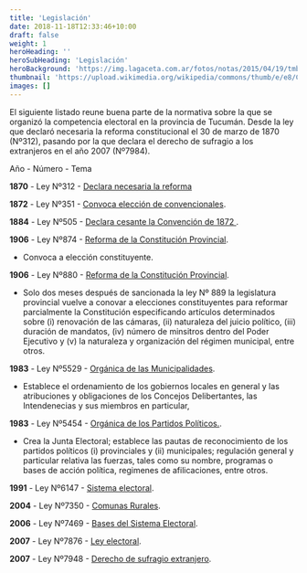 ```yaml
---
title: 'Legislación'
date: 2018-11-18T12:33:46+10:00
draft: false
weight: 1
heroHeading: ''
heroSubHeading: 'Legislación'
heroBackground: 'https://img.lagaceta.com.ar/fotos/notas/2015/04/19/tmb1_634171_201504182040280000003.jpg'
thumbnail: 'https://upload.wikimedia.org/wikipedia/commons/thumb/e/e8/Constituci%C3%B3n_Nacional_Argentina_1853_-_p%C3%A1gina_1.jpeg/800px-Constituci%C3%B3n_Nacional_Argentina_1853_-_p%C3%A1gina_1.jpeg'
images: []
---
```


El siguiente listado reune buena parte de la normativa sobre la que se organizó la competencia electoral en la provincia de Tucumán. Desde la ley que declaró necesaria la reforma constitucional el 30 de marzo de 1870 (Nº312), pasando por la que declara el derecho de sufragio a los extranjeros en el año 2007 (Nº7984). 
 
Año -	Número - Tema

**1870** - Ley Nº312	- [Declara necesaria la reforma](https://www.legislaturadetucuman.gob.ar/leyesydecretos/imprimirley.php?num=312&pal1=&pal2=&pal3=)

**1872** - Ley Nº351	- [Convoca elección de convencionales](https://www.legislaturadetucuman.gob.ar/leyesydecretos/imprimirley.php?num=351&pal1=&pal2=&pal3=).

**1884** - Ley Nº505	- [Declara cesante la Convención de 1872 ](https://www.legislaturadetucuman.gob.ar/leyesydecretos/imprimirley.php?num=505&pal1=&pal2=&pal3=).

**1906** - Ley Nº874	- [Reforma de la Constitución Provincial](https://www.legislaturadetucuman.gob.ar/leyesydecretos/imprimirley.php?num=874&pal1=&pal2=&pal3=).

- Convoca a elección constituyente.

**1906** - Ley Nº880	- [Reforma de la Constitución Provincial](https://www.legislaturadetucuman.gob.ar/leyesydecretos/imprimirley.php?num=880&pal1=&pal2=&pal3=).

- Solo dos meses después de sancionada la ley Nº 889 la legislatura provincial vuelve a conovar a elecciones constituyentes para reformar parcialmente la Constitución especificando artículos determinados sobre (i) renovación de las cámaras, (ii) naturaleza del juicio político, (iii) duración de mandatos, (iv) número de minsitros dentro del Poder Ejecutivo y (v) la naturaleza y organización del régimen municipal, entre otros. 

**1983** - Ley Nº5529	- [Orgánica de las Municipalidades](https://www.legislaturadetucuman.gob.ar/leyesydecretos/TxtCon/TC5529.pdf).

- Establece el ordenamiento de los gobiernos locales en general y las atribuciones y obligaciones de los Concejos Delibertantes, las Intendenecias y sus miembros en particular, 

**1983** - Ley Nº5454	- [Orgánica de los Partidos Políticos.](https://www.legislaturadetucuman.gob.ar/leyesydecretos/LeyPDF/LY5454.pdf).

- Crea la Junta Electoral; establece las pautas de reconocimiento de los partidos políticos (i) provinciales y (ii) municipales; regulación general y particular relativa las fuerzas, tales como su nombre, programas o bases de acción política, regimenes de afilicaciones, entre otros.  

**1991** - Ley Nº6147	- [Sistema electoral](https://www.legislaturadetucuman.gob.ar/leyesydecretos/imprimirley.php?num=6147&pal1=&pal2=&pal3=).

**2004** - Ley Nº7350	- [Comunas Rurales](https://www.legislaturadetucuman.gob.ar/leyesydecretos/imprimirley.php?num=7350&pal1=&pal2=&pal3=).

**2006** - Ley Nº7469	- [Bases del Sistema Electoral](https://www.legislaturadetucuman.gob.ar/leyesydecretos/imprimirley.php?num=7469&pal1=&pal2=&pal3=).

**2007** - Ley Nº7876	- [Ley electoral](https://www.legislaturadetucuman.gob.ar/leyesydecretos/imprimirley.php?num=7876&pal1=&pal2=&pal3=).

**2007** - Ley Nº7948	- [Derecho de sufragio extranjero](https://www.legislaturadetucuman.gob.ar/leyesydecretos/imprimirley.php?num=7948&pal1=&pal2=&pal3=).


